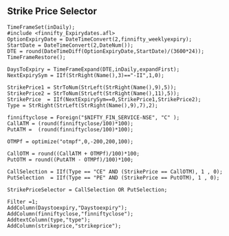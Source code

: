 ## Strike Price Selector

    TimeFrameSet(inDaily);
    #include <finnifty_Expirydates.afl>  
    OptionExpiryDate = DateTimeConvert(2,finnifty_weeklyexpiry);
    StartDate = DateTimeConvert(2,DateNum());
    DTE = round(DateTimeDiff(OptionExpiryDate,StartDate)/(3600*24));
    TimeFrameRestore();

    DaysToExpiry = TimeFrameExpand(DTE,inDaily,expandFirst);
    NextExpirySym = IIf(StrRight(Name(),3)=="-II",1,0);

    StrikePrice1 = StrToNum(StrLeft(StrRight(Name(),9),5));
    StrikePrice2 = StrToNum(StrLeft(StrRight(Name(),11),5));
    StrikePrice  = IIf(NextExpirySym==0,StrikePrice1,StrikePrice2);  
    Type = StrRight(StrLeft(StrRight(Name(),9),7),2);

    finniftyclose = Foreign("$NIFTY_FIN_SERVICE-NSE", "C" );
    CallATM = (round(finniftyclose/100)*100);
    PutATM =  (round(finniftyclose/100)*100);

    OTMPf = optimize("otmpf",0,-200,200,100);

    CallOTM = round((CallATM + OTMPf)/100)*100;
    PutOTM = round((PutATM - OTMPf)/100)*100;

    CallSelection = IIf(Type == "CE" AND (StrikePrice == CallOTM), 1 , 0);
    PutSelection  = IIf(Type == "PE" AND (StrikePrice == PutOTM), 1 , 0);

    StrikePriceSelector = CallSelection OR PutSelection;

    Filter =1;
    AddColumn(Daystoexpiry,"Daystoexpiry");
    AddColumn(finniftyclose,"finniftyclose");
    AddtextColumn(type,"type");
    AddColumn(strikeprice,"strikeprice");



























